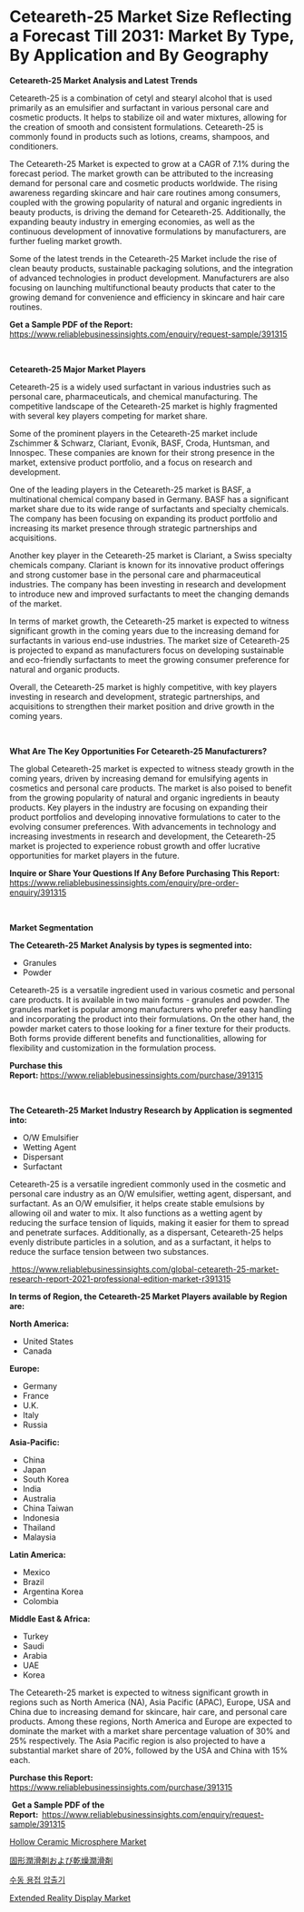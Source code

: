 <p><h1>Ceteareth-25 Market Size Reflecting a Forecast Till 2031: Market By Type, By Application and By Geography</h1></p><p><strong>Ceteareth-25 Market Analysis and Latest Trends</strong></p>
<p><p>Ceteareth-25 is a combination of cetyl and stearyl alcohol that is used primarily as an emulsifier and surfactant in various personal care and cosmetic products. It helps to stabilize oil and water mixtures, allowing for the creation of smooth and consistent formulations. Ceteareth-25 is commonly found in products such as lotions, creams, shampoos, and conditioners.</p><p>The Ceteareth-25 Market is expected to grow at a CAGR of 7.1% during the forecast period. The market growth can be attributed to the increasing demand for personal care and cosmetic products worldwide. The rising awareness regarding skincare and hair care routines among consumers, coupled with the growing popularity of natural and organic ingredients in beauty products, is driving the demand for Ceteareth-25. Additionally, the expanding beauty industry in emerging economies, as well as the continuous development of innovative formulations by manufacturers, are further fueling market growth.</p><p>Some of the latest trends in the Ceteareth-25 Market include the rise of clean beauty products, sustainable packaging solutions, and the integration of advanced technologies in product development. Manufacturers are also focusing on launching multifunctional beauty products that cater to the growing demand for convenience and efficiency in skincare and hair care routines.</p></p>
<p><strong>Get a Sample PDF of the Report:&nbsp;</strong> <a href="https://www.reliablebusinessinsights.com/enquiry/request-sample/391315">https://www.reliablebusinessinsights.com/enquiry/request-sample/391315</a></p>
<p>&nbsp;</p>
<p><strong>Ceteareth-25 Major Market Players</strong></p>
<p><p>Ceteareth-25 is a widely used surfactant in various industries such as personal care, pharmaceuticals, and chemical manufacturing. The competitive landscape of the Ceteareth-25 market is highly fragmented with several key players competing for market share.</p><p>Some of the prominent players in the Ceteareth-25 market include Zschimmer & Schwarz, Clariant, Evonik, BASF, Croda, Huntsman, and Innospec. These companies are known for their strong presence in the market, extensive product portfolio, and a focus on research and development.</p><p>One of the leading players in the Ceteareth-25 market is BASF, a multinational chemical company based in Germany. BASF has a significant market share due to its wide range of surfactants and specialty chemicals. The company has been focusing on expanding its product portfolio and increasing its market presence through strategic partnerships and acquisitions.</p><p>Another key player in the Ceteareth-25 market is Clariant, a Swiss specialty chemicals company. Clariant is known for its innovative product offerings and strong customer base in the personal care and pharmaceutical industries. The company has been investing in research and development to introduce new and improved surfactants to meet the changing demands of the market.</p><p>In terms of market growth, the Ceteareth-25 market is expected to witness significant growth in the coming years due to the increasing demand for surfactants in various end-use industries. The market size of Ceteareth-25 is projected to expand as manufacturers focus on developing sustainable and eco-friendly surfactants to meet the growing consumer preference for natural and organic products.</p><p>Overall, the Ceteareth-25 market is highly competitive, with key players investing in research and development, strategic partnerships, and acquisitions to strengthen their market position and drive growth in the coming years.</p></p>
<p>&nbsp;</p>
<p><strong>What Are The Key Opportunities For Ceteareth-25 Manufacturers?</strong></p>
<p><p>The global Ceteareth-25 market is expected to witness steady growth in the coming years, driven by increasing demand for emulsifying agents in cosmetics and personal care products. The market is also poised to benefit from the growing popularity of natural and organic ingredients in beauty products. Key players in the industry are focusing on expanding their product portfolios and developing innovative formulations to cater to the evolving consumer preferences. With advancements in technology and increasing investments in research and development, the Ceteareth-25 market is projected to experience robust growth and offer lucrative opportunities for market players in the future.</p></p>
<p><strong>Inquire or Share Your Questions If Any Before Purchasing This Report:</strong> <a href="https://www.reliablebusinessinsights.com/enquiry/pre-order-enquiry/391315">https://www.reliablebusinessinsights.com/enquiry/pre-order-enquiry/391315</a></p>
<p>&nbsp;</p>
<p><strong>Market Segmentation</strong></p>
<p><strong>The Ceteareth-25 Market Analysis by types is segmented into:</strong></p>
<p><ul><li>Granules</li><li>Powder</li></ul></p>
<p><p>Ceteareth-25 is a versatile ingredient used in various cosmetic and personal care products. It is available in two main forms - granules and powder. The granules market is popular among manufacturers who prefer easy handling and incorporating the product into their formulations. On the other hand, the powder market caters to those looking for a finer texture for their products. Both forms provide different benefits and functionalities, allowing for flexibility and customization in the formulation process.</p></p>
<p><strong>Purchase this Report:&nbsp;</strong><a href="https://www.reliablebusinessinsights.com/purchase/391315">https://www.reliablebusinessinsights.com/purchase/391315</a></p>
<p>&nbsp;</p>
<p><strong>The Ceteareth-25 Market Industry Research by Application is segmented into:</strong></p>
<p><ul><li>O/W Emulsifier</li><li>Wetting Agent</li><li>Dispersant</li><li>Surfactant</li></ul></p>
<p><p>Ceteareth-25 is a versatile ingredient commonly used in the cosmetic and personal care industry as an O/W emulsifier, wetting agent, dispersant, and surfactant. As an O/W emulsifier, it helps create stable emulsions by allowing oil and water to mix. It also functions as a wetting agent by reducing the surface tension of liquids, making it easier for them to spread and penetrate surfaces. Additionally, as a dispersant, Ceteareth-25 helps evenly distribute particles in a solution, and as a surfactant, it helps to reduce the surface tension between two substances.</p></p>
<p><a href="https://www.reliablebusinessinsights.com/global-ceteareth-25-market-research-report-2021-professional-edition-market-r391315">&nbsp;https://www.reliablebusinessinsights.com/global-ceteareth-25-market-research-report-2021-professional-edition-market-r391315</a></p>
<p><strong>In terms of Region, the Ceteareth-25 Market Players available by Region are:</strong></p>
<p>
    <p> <strong> North America: </strong>
        <ul>
            <li>United States</li>
            <li>Canada</li>
        </ul>
        </p> 
    <p> <strong> Europe: </strong>
        <ul>
            <li>Germany</li>
            <li>France</li>
            <li>U.K.</li>
            <li>Italy</li>
            <li>Russia</li>
        </ul>
        </p> 
    <p> <strong> Asia-Pacific: </strong>
        <ul>
            <li>China</li>
            <li>Japan</li>
            <li>South Korea</li>
            <li>India</li>
            <li>Australia</li>
            <li>China Taiwan</li>
            <li>Indonesia</li>
            <li>Thailand</li>
            <li>Malaysia</li>
        </ul>
        </p> 
    <p> <strong> Latin America: </strong>
        <ul>
            <li>Mexico</li>
            <li>Brazil</li>
            <li>Argentina Korea</li>
            <li>Colombia</li>
        </ul>
        </p> 
    <p> <strong> Middle East & Africa: </strong>
        <ul>
            <li>Turkey</li>
            <li>Saudi</li>
            <li>Arabia</li>
            <li>UAE</li>
            <li>Korea</li>
        </ul>
    </p>
    </p>
<p><p>The Ceteareth-25 market is expected to witness significant growth in regions such as North America (NA), Asia Pacific (APAC), Europe, USA and China due to increasing demand for skincare, hair care, and personal care products. Among these regions, North America and Europe are expected to dominate the market with a market share percentage valuation of 30% and 25% respectively. The Asia Pacific region is also projected to have a substantial market share of 20%, followed by the USA and China with 15% each.</p></p>
<p><strong>Purchase this Report: </strong><a href="https://www.reliablebusinessinsights.com/purchase/391315">https://www.reliablebusinessinsights.com/purchase/391315</a></p>
<p>&nbsp;<strong>Get a Sample PDF of the Report:&nbsp;&nbsp;</strong><a href="https://www.reliablebusinessinsights.com/enquiry/request-sample/391315">https://www.reliablebusinessinsights.com/enquiry/request-sample/391315</a></p>
<p><strong></strong></p>
<p><p><a href="https://github.com/gamblestampleyjenny50m5sl6/Market-Research-Report-List-3/blob/main/hollow-ceramic-microsphere-market.md">Hollow Ceramic Microsphere Market</a></p><p><a href="https://medium.com/@demarcuskuhlman/2024%E5%B9%B4%E3%81%8B%E3%82%892031%E5%B9%B4%E3%81%BE%E3%81%A7%E3%81%AE%E6%9C%9F%E9%96%93%E3%81%AE%E5%9B%BA%E5%BD%A2%E3%81%8A%E3%82%88%E3%81%B3%E4%B9%BE%E7%87%A5%E6%BD%A4%E6%BB%91%E5%89%A4%E5%B8%82%E5%A0%B4%E3%81%AE%E6%96%B0%E8%88%88%E3%83%88%E3%83%AC%E3%83%B3%E3%83%89%E3%81%A8%E5%B0%86%E6%9D%A5%E5%B1%95%E6%9C%9B-db60430fc1a7">固形潤滑剤および乾燥潤滑剤</a></p><p><a href="https://medium.com/@carmellalang1/%ED%95%B8%EB%93%9C-%EC%9B%B0%EB%94%A9-%EC%95%95%EC%B6%9C%EA%B8%B0-%EC%8B%9C%EC%9E%A5-%EC%A1%B0%EC%82%AC-%EB%B3%B4%EA%B3%A0%EC%84%9C%EC%97%90%EB%8A%94-2024%EB%85%84%EB%B6%80%ED%84%B0-2031%EB%85%84%EA%B9%8C%EC%A7%80-cagr-%EC%98%88%EC%83%81-%EC%84%B1%EC%9E%A5%EB%A5%A0%EC%97%90-%EB%8C%80%ED%95%9C-%EC%8B%9C%EC%9E%A5-%EA%B7%9C%EB%AA%A8-%EC%A0%90%EC%9C%A0%EC%9C%A8-%EB%B0%8F-%EB%B6%84%EC%84%9D%EC%9D%B4-%ED%8F%AC%ED%95%A8%EB%90%98%EC%96%B4-%EC%9E%88%EC%8A%B5%EB%8B%88%EB%8B%A4-bb615dc29b29">수동 용접 압출기</a></p><p><a href="https://github.com/wwwkeltoum/Market-Research-Report-List-3/blob/main/extended-reality-display-market.md">Extended Reality Display Market</a></p></p>